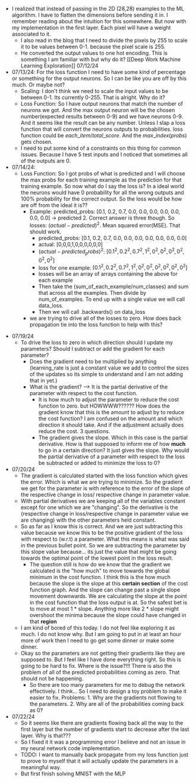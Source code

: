 * I realized that instead of passing in the 2D (28,28) examples to the ML algorithm. I have to flatten the dimensions before sending it in. I remember reading about the intuition for this somewhere. But now with my implementation in the first layer. Each pixel will have a weight associated to it. 
	* I also read in the blog that I need to divide the pixels by 255 to scale it to be values between 0-1. because the pixel scale is 255.
	* He converted the output values to one hot encoding. This is something I am familiar with but why do it? [[Deep Work Machine Learning Exploration]] 07/12/24
* 07/13/24: For the loss function I need to have some kind of percentage or something for the output neurons. So I can be like you are off by this much. Or maybe not?
	* Scaling: I don't think we need to scale the input values to be between 0-1. Its currently 0-255. That is alright. Why do it?
	* Loss Function: So I have output neurons that match the number of neurons we got. And the max output neuron will be the chosen number(expected results between 0-9) and we have neurons 0-9. And it seems like the result can be any number. Unless I slap a loss function that will convert the neurons outputs to probabilities. loss function could be $each\_item / total\_score$. And the $max\_index(probs)$ gets chosen. 
	* I need to put some kind of a constraints on this thing for common issues. Because I have 5 test inputs and I noticed that sometimes all of the outputs are 0.
* 07/14/24: 
	* Loss Function: So I got probs of what is predicted and I will choose the max probs for each training example as the prediction for that training example. So now what do I say the loss is? In a ideal world the neurons would have 0 probability for all the wrong outputs and 100% probability for the correct output. So the loss would be how are off from the ideal it is?? 
		* Example: predicted_probs: [0.1, 0.2, 0.7, 0.0, 0.0, 0.0, 0.0, 0.0, 0.0, 0.0] -> predicted 2. Correct answer is three though. So losses: $(actual - predicted)^2$. Mean squared error(MSE). That should work.
			* predicted_probs: [0.1, 0.2, 0.7, 0.0, 0.0, 0.0, 0.0, 0.0, 0.0, 0.0]
			* actual: [0,0,0,1,0,0,0,0,0,0]
			* $(actual-predicted_probs)^2$: $[0.1^2,0.2^2,0.7^2,1^2,0^2,0^2,0^2,0^2,0^2,0^2 ]$
			* loss for one example: $[0.1^2,0.2^2,0.7^2,1^2,0^2,0^2,0^2,0^2,0^2,0^2 ]$
			* losses will be an array of arrays containing the above for each example
			* Then take the (sum_of_each_example/num_classes) and sum that across all the examples. Then divide by num_of_examples. To end up with a single value we will call data_loss.
			* Then we will call .backwards() on data_loss
		* we are trying to drive all of the losses to zero. How does back propagation tie into the loss function to help with this?
- 07/19/24
	- To drive the loss to zero in which direction should I update my parameters? Should I subtract or add the gradient for each parameter?
		- Does the gradient need to be multiplied by anything (learning_rate is just a constant value we add to control the sizes of the updates so its simple to understand and I am not adding that in yet.)
		- What is the gradient? --> It is the partial derivative of the parameter with respect to the cost function.
			- It is how much to adjust the parameter to reduce the cost function to zero. but HOWWWW?????? How does the gradient know that this is the amount to adjust by to reduce the cost function? I am confused on the amount and which direction it should take. And if the adjustment actually does reduce the cost. 3 questions.
			- The gradient gives the slope. Which in this case is the partial derivative. How is that supposed to inform me of how **much** to go in a certain direction? It just gives the slope. Why would the partial derivative of a parameter with respect to the loss be subtracted or added to minimize the loss to 0?
- 07/20/24
	- The gradient is calculated started with the loss function which gives the error. Which is what we are trying to minimize. So the gradient we get for the parameter is with reference to the error of the slope of the respective change in loss/ respective change in parameter value.
	- With partial derivatives we are keeping all of the variables constant except for one which we are "changing". So the derivative is the (respective change in loss/respective change in parameter value we are changing) with the other parameters held constant.
	- So as far as I know this is correct. And we are just subtracting this value because we know this to be the positive gradient of the loss with respect to (w.r.t) a parameter. What this means is what was said in the previous bullet point. So we are subtracting the parameter by this slope value because... its just the value that might be going towards the optimal point of the lowest point in the loss result.
		- The question still is how do we know that the gradient we calculated is the "how much" to move towards the global minimum in the cost function. I think this is the how much because the slope is the slope at this **certain section** of the cost function graph. And the slope can change past a single slope movement downwards. We are calculating the slope at the point in the cost function that the loss output is at. So the safest bet is to move at most 1 * slope. Anything more like 2 * slope might overshoot the minima because the slope could have changed in that **region**
	- I am kind of bored of this today. I do not feel like exploring it as much. I do not know why. But I am going to put in at least an hour more of work then I need to go get some dinner or make some dinner.
	- Okay so the parameters are not getting their gradients like they are supposed to. But I feel like I have done everything right. So this is going to be hard to fix. Where is the issue?!!! There is also the problem of all of the predicted probabilities coming as zero. That should not be happening. 
		- So there are too many parameters for me to debug the network effectively. I think... So I need to design a toy problem to make it easier to fix. Problems: 1. Why are the gradients not flowing to the parameters. 2. Why are all of the probabilities coming back as 0?
- 07/22/24
	- So it seems like there are gradients flowing back all the way to the first layer but the number of gradients start to decrease after the last layer. Why is that???
	- So I fixed it it was a programming error I believe and not an issue in my neural network code implementation. 
	- TODO: I want to manually back propagate from my loss function just to prove to myself that it will actually update the parameters in a meaningful way.
	- But first finish solving MNIST with the MLP
